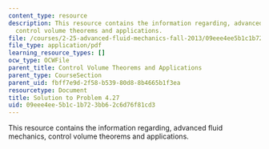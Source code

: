 ```yaml
---
content_type: resource
description: This resource contains the information regarding, advanced fluid mechanics,
  control volume theorems and applications.
file: /courses/2-25-advanced-fluid-mechanics-fall-2013/09eee4ee5b1c1b723bb62c6d76f81cd3_MIT2_25F13_Shapi4.27_Solut.pdf
file_type: application/pdf
learning_resource_types: []
ocw_type: OCWFile
parent_title: Control Volume Theorems and Applications
parent_type: CourseSection
parent_uid: fbff7e9d-2f58-b539-80d8-8b4665b1f3ea
resourcetype: Document
title: Solution to Problem 4.27
uid: 09eee4ee-5b1c-1b72-3bb6-2c6d76f81cd3
---
```

This resource contains the information regarding, advanced fluid mechanics, control volume theorems and applications.